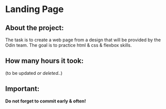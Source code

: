 # Landing Page

## About the project:
The task is to create a web page from a design that will be provided by the Odin team. The goal is to practice html & css & flexbox skills. 

## How many hours it took:
(to be updated *or deleted..*)

## Important:
**Do not forget to commit early & often!**
